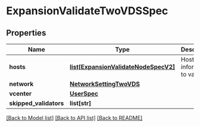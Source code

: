 # ExpansionValidateTwoVDSSpec

## Properties
Name | Type | Description | Notes
------------ | ------------- | ------------- | -------------
**hosts** | [**list[ExpansionValidateNodeSpecV2]**](ExpansionValidateNodeSpecV2.md) | Host(s) inforamtion to validate. | 
**network** | [**NetworkSettingTwoVDS**](NetworkSettingTwoVDS.md) |  | 
**vcenter** | [**UserSpec**](UserSpec.md) |  | 
**skipped_validators** | **list[str]** |  | [optional] 

[[Back to Model list]](../README.md#documentation-for-models) [[Back to API list]](../README.md#documentation-for-api-endpoints) [[Back to README]](../README.md)

